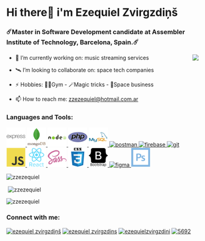 ### <h1>Hi there👋 i'm Ezequiel Zvirgzdiņš</h1>

<h3>☄️Master in Software Development candidate at Assembler Institute of Technology, Barcelona, Spain.☄️</h3>

<p><img align="right" src="https://media.giphy.com/media/b85mPT4Usz7fq/giphy.gif"></p>

  - 🔭 I’m currently working on: music streaming services
    
  - 🛰️ I’m looking to collaborate on: space tech companies 
    
  - ⚡ Hobbies: 🏋️‍♂️Gym - 🪄Magic tricks - 🚀Space business
    
  - 📫 How to reach me: zzezequiel@hotmail.com.ar



<h3 align="left">Languages and Tools:</h3>
<p align="left"> 
  <a href="https://expressjs.com" target="_blank" rel="noreferrer"> <img src="https://raw.githubusercontent.com/devicons/devicon/master/icons/express/express-original-wordmark.svg" alt="express" width="50" height="50"/> </a>
   <a href="https://www.mongodb.com/" target="_blank" rel="noreferrer"> <img src="https://raw.githubusercontent.com/devicons/devicon/master/icons/mongodb/mongodb-original-wordmark.svg" alt="mongodb" width="50" height="50"/> </a> <a href="https://nodejs.org" target="_blank" rel="noreferrer"> <img src="https://raw.githubusercontent.com/devicons/devicon/master/icons/nodejs/nodejs-original-wordmark.svg" alt="nodejs" width="50" height="50"/> </a>
  <a href="https://www.php.net" target="_blank" rel="noreferrer"> <img src="https://raw.githubusercontent.com/devicons/devicon/master/icons/php/php-original.svg" alt="php" width="50" height="50"/> </a>
  <a href="https://www.mysql.com/" target="_blank" rel="noreferrer"> <img src="https://raw.githubusercontent.com/devicons/devicon/master/icons/mysql/mysql-original-wordmark.svg" alt="mysql" width="50" height="50"/> </a>
  <a href="https://postman.com" target="_blank" rel="noreferrer"> <img src="https://www.vectorlogo.zone/logos/getpostman/getpostman-icon.svg" alt="postman" width="50" height="50"/> </a>
  <a href="https://firebase.google.com/" target="_blank" rel="noreferrer"> <img src="https://www.vectorlogo.zone/logos/firebase/firebase-icon.svg" alt="firebase" width="50" height="50"/> </a>
  <a href="https://git-scm.com/" target="_blank" rel="noreferrer"> <img src="https://www.vectorlogo.zone/logos/git-scm/git-scm-icon.svg" alt="git" width="50" height="50"/> </a>
  <a href="https://developer.mozilla.org/en-US/docs/Web/JavaScript" target="_blank" rel="noreferrer"> <img src="https://raw.githubusercontent.com/devicons/devicon/master/icons/javascript/javascript-original.svg" alt="javascript" width="50" height="50"/> </a>
  <a href="https://reactjs.org/" target="_blank" rel="noreferrer"> <img src="https://raw.githubusercontent.com/devicons/devicon/master/icons/react/react-original-wordmark.svg" alt="react" width="50" height="50"/> </a>
  <a href="https://sass-lang.com" target="_blank" rel="noreferrer"> <img src="https://raw.githubusercontent.com/devicons/devicon/master/icons/sass/sass-original.svg" alt="sass" width="50" height="50"/> </a>
  <a href="https://www.w3schools.com/css/" target="_blank" rel="noreferrer"> <img src="https://raw.githubusercontent.com/devicons/devicon/master/icons/css3/css3-original-wordmark.svg" alt="css3" width="50" height="50"/> </a>
  <a href="https://getbootstrap.com" target="_blank" rel="noreferrer"> <img src="https://raw.githubusercontent.com/devicons/devicon/master/icons/bootstrap/bootstrap-plain-wordmark.svg" alt="bootstrap" width="50" height="50"/> </a>
  <a href="https://www.figma.com/" target="_blank" rel="noreferrer"> <img src="https://www.vectorlogo.zone/logos/figma/figma-icon.svg" alt="figma" width="50" height="50"/> </a>
  <a href="https://www.photoshop.com/en" target="_blank" rel="noreferrer"> <img src="https://raw.githubusercontent.com/devicons/devicon/master/icons/photoshop/photoshop-line.svg" alt="photoshop" width="50" height="50"/> </a>
</p>

<p><img align="center" src="https://github-readme-stats.vercel.app/api/top-langs?username=zzezequiel&show_icons=true&locale=en&layout=compact" alt="zzezequiel" /></p>

<p>&nbsp;<img align="center" src="https://github-readme-stats.vercel.app/api?username=zzezequiel&show_icons=true&locale=en" alt="zzezequiel" /></p>

<p align="left"> <img src="https://komarev.com/ghpvc/?username=zzezequiel&label=Profile%20views&color=0e75b6&style=flat" alt="zzezequiel" /> </p>

<h3 align="left">Connect with me:</h3>
<p align="left">
<a href="https://www.linkedin.com/in/ezequiel-zvirgzdiņš" target="blank"><img align="center" src="https://raw.githubusercontent.com/rahuldkjain/github-profile-readme-generator/master/src/images/icons/Social/linked-in-alt.svg" alt="ezequiel zvirgzdiņš" height="30" width="40" /></a>
<a href="https://www.facebook.com/ezequielzvirgzdins" target="blank"><img align="center" src="https://raw.githubusercontent.com/rahuldkjain/github-profile-readme-generator/master/src/images/icons/Social/facebook.svg" alt="ezequiel zvirgzdins" height="30" width="40" /></a>
<a href="https://www.instagram.com/ezequielzvirgzdini/" target="blank"><img align="center" src="https://raw.githubusercontent.com/rahuldkjain/github-profile-readme-generator/master/src/images/icons/Social/instagram.svg" alt="ezequielzvirgzdini" height="30" width="40" /></a>
<a href="https://discord.gg/5692" target="blank"><img align="center" src="https://raw.githubusercontent.com/rahuldkjain/github-profile-readme-generator/master/src/images/icons/Social/discord.svg" alt="5692" height="30" width="40" /></a>
</p>
